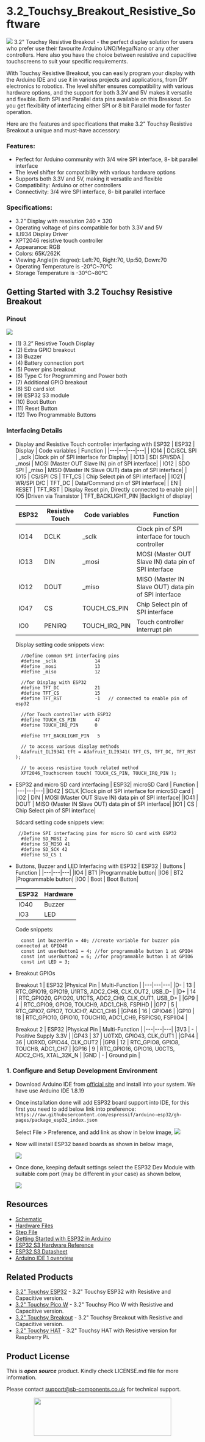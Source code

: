 # 3.2_Touchsy_Breakout_Resistive_Software
<img src="https://github.com/sbcshop/3.2_Touchsy_HAT_Resistive_Software/blob/main/images/Touchsy%20banner.jpg">
3.2" Touchsy Resistive Breakout - the perfect display solution for users who prefer use their favourite Arduino UNO/Mega/Nano or any other controllers. Here also you have the choice between resistive and capacitive touchscreens to suit your specific requirements.

With Touchsy Resistive Breakout, you can easily program your display with the Arduino IDE and use it in various projects and applications, from DIY electronics to robotics. The level shifter ensures compatibility with various hardware options, and the support for both 3.3V and 5V makes it versatile and flexible.
Both SPI and Parallel data pins available on this Breakout. So you get flexibility of interfacing either SPI or 8 bit Parallel mode for faster operation. 

Here are the features and specifications that make 3.2" Touchsy Resistive Breakout a unique and must-have accessory:

### Features:
- Perfect for Arduino community with 3/4 wire SPI interface, 8- bit parallel interface
- The level shifter for compatibility with various hardware options
- Supports both 3.3V and 5V, making it versatile and flexible
- Compatibility: Arduino or other controllers
- Connectivity: 3/4 wire SPI interface, 8- bit parallel interface


### Specifications:
- 3.2” Display with resolution 240 × 320
- Operating voltage of pins compatible for both 3.3V and 5V
- ILI934 Display Driver
- XPT2046 resistive touch controller
- Appearance: RGB
- Colors: 65K/262K
- Viewing Angle(in degree): Left:70, Right:70, Up:50, Down:70 
- Operating Temperature is -20℃~70℃
- Storage Temperature is -30℃~80℃

## Getting Started with 3.2 Touchsy Resistive Breakout
### Pinout
<img src="https://github.com/sbcshop/3.2_Touchsy_ESP-32_Resistive_Software/blob/main/images/Touchsy%20ESP32%20Res%20pinout.jpg">

- (1) 3.2” Resistive Touch Display 
- (2) Extra GPIO breakout
- (3) Buzzer 
- (4) Battery connection port
- (5) Power pins breakout 
- (6) Type C for Programming and Power both
- (7) Additional GPIO breakout 
- (8) SD card slot 
- (9) ESP32 S3 module
- (10) Boot Button
- (11) Reset Button
- (12) Two Programmable Buttons


### Interfacing Details
- Display and Resistive Touch controller interfacing with ESP32
    | ESP32 | Display | Code variables | Function |
    |---|---|---|---|
    | IO14 | DC/SCL SPI  | _sclk   |Clock pin of SPI interface for Display|
    | IO13 | SDI SPI/SDA | _mosi   | MOSI (Master OUT Slave IN) pin of SPI interface|
    | IO12 | SDO SPI     | _miso   | MISO (Master IN Slave OUT) data pin of SPI interface|
    | IO15 | CS/SPI CS   | TFT_CS  | Chip Select pin of SPI interface|
    | IO21 | WR/SPI D/C  | TFT_DC  | Data/Command pin of SPI interface|
    | EN   | RESET       | TFT_RST | Display Reset pin, Directly connected to enable pin|
    | IO5  |Driven via Transistor  | TFT_BACKLIGHT_PIN |Backlight of display|

    | ESP32 | Resistive Touch | Code variables | Function |
    |---|---|---|---|
    | IO14 | DCLK   | _sclk         |Clock pin of SPI interface for touch controller|
    | IO13 | DIN    | _mosi         | MOSI (Master OUT Slave IN) data pin of SPI interface|
    | IO12 | DOUT   | _miso         | MISO (Master IN Slave OUT) data pin of SPI interface|
    | IO47 | CS     | TOUCH_CS_PIN  | Chip Select pin of SPI interface|
    | IO0  | PENIRQ | TOUCH_IRQ_PIN | Touch controller Interrupt pin|

  Display setting code snippets view:
  ```
    //Define common SPI interfacing pins
    #define _sclk              14
    #define _mosi              13 
    #define _miso              12
    
    //for Display with ESP32
    #define TFT_DC             21
    #define TFT_CS             15 
    #define TFT_RST            -1   // connected to enable pin of esp32 
    
    //for Touch controller with ESP32
    #define TOUCH_CS_PIN       47
    #define TOUCH_IRQ_PIN      0
    
    #define TFT_BACKLIGHT_PIN   5

    // to access various display methods
    Adafruit_ILI9341 tft = Adafruit_ILI9341( TFT_CS, TFT_DC, TFT_RST );

    // to access resistive touch related method
    XPT2046_Touchscreen touch( TOUCH_CS_PIN, TOUCH_IRQ_PIN );
  ```

- ESP32 and micro SD card interfacing
    | ESP32| microSD Card | Function |
    |---|---|---|
    |IO42 | SCLK |Clock pin of SPI interface for microSD card |
    |IO2 | DIN  | MOSI (Master OUT Slave IN) data pin of SPI interface|
    |IO41 | DOUT | MISO (Master IN Slave OUT) data pin of SPI interface|
    |IO1 | CS   | Chip Select pin of SPI interface|

  Sdcard setting code snippets view:
  ```
   //Define SPI interfacing pins for micro SD card with ESP32
    #define SD_MOSI 2
    #define SD_MISO 41
    #define SD_SCK 42
    #define SD_CS 1
  ```
  
- Buttons, Buzzer and LED Interfacing with ESP32
    | ESP32 | Buttons | Function |
    |---|---|---|
    |IO4 | BT1 |Programmable button|
    |IO6 | BT2 |Programmable button|
    |IO0 | Boot | Boot Button|
  
    | ESP32 | Hardware |
    |---|---|
    |IO40 | Buzzer |
    |IO3 | LED |

  Code snippets:
  ``` 
    const int buzzerPin = 40; //create variable for buzzer pin connected at GPIO40
    const int userButton1 = 4; //for programmable button 1 at GPIO4
    const int userButton2 = 6; //for programmable button 1 at GPIO6
    const int LED = 3;
  ```
- Breakout GPIOs
  
    Breakout 1
    | ESP32 |Physical Pin | Multi-Function |
    |---|---|---|
    |D- | 13 | RTC_GPIO19, GPIO19, U1RTS, ADC2_CH8, CLK_OUT2, USB_D- |
    |D+ | 14 | RTC_GPIO20, GPIO20, U1CTS, ADC2_CH9, CLK_OUT1, USB_D+ |
    |GP9 | 4 | RTC_GPIO9, GPIO9, TOUCH9, ADC1_CH8, FSPIHD |
    |GP7 | 5 | RTC_GPIO7, GPIO7, TOUCH7, ADC1_CH6 |
    |GP46 | 16 | GPIO46 |
    |GP10 | 18 | RTC_GPIO10, GPIO10, TOUCH10, ADC1_CH9, FSPICS0, FSPIIO4 |

    Breakout 2
    | ESP32 |Physical Pin | Multi-Function |
    |---|---|---|
    |3V3  | - | Positive Supply 3.3V |
    |GP43 | 37 | U0TXD, GPIO43, CLK_OUT1 |
    |GP44 | 36 | U0RXD, GPIO44, CLK_OUT2 |
    |GP8  | 12 | RTC_GPIO8, GPIO8, TOUCH8, ADC1_CH7  |
    |GP16 | 9 | RTC_GPIO16, GPIO16, U0CTS, ADC2_CH5, XTAL_32K_N |
    |GND  | - | Ground pin |

### 1. Configure and Setup Development Environment
   - Download Arduino IDE from [official site](https://www.arduino.cc/en/software) and install into your system. We have use Arduino IDE 1.8.19
   - Once installation done will add ESP32 board support into IDE, for this first you need to add below link into preference:
     ``` https://raw.githubusercontent.com/espressif/arduino-esp32/gh-pages/package_esp32_index.json ```
     
     Select File > Preference, and add link as show in below image,
      <img src= "https://github.com/sbcshop/3.2_Touchsy_ESP-32_Resistive_Software/blob/main/images/preference_board.gif" />
      
   - Now will install ESP32 based boards as shown in below image,

     <img src= "https://github.com/sbcshop/3.2_Touchsy_ESP-32_Resistive_Software/blob/main/images/install_ESP32boards.gif" />
     
   - Once done, keeping default settings select the ESP32 Dev Module with suitable com port (may be different in your case) as shown below, 

     <img src="https://github.com/sbcshop/3.2_Touchsy_ESP-32_Resistive_Software/blob/main/images/select_esp32_with_comport.gif">


## Resources
  * [Schematic](https://github.com/sbcshop/3.2_Touchsy_Breakout_Resistive_Hardware/blob/main/Design%20Data/Sch%203.2%20inch%20Touchsy%20Breakout(resistive).pdf)
  * [Hardware Files](https://github.com/sbcshop/3.2_Touchsy_Breakout_Resistive_Hardware)
  * [Step File](https://github.com/sbcshop/3.2_Touchsy_Breakout_Resistive_Hardware/blob/main/Mechanical%20Data/STEP%203.2%20inch%20Touchsy%20Breakout(resistive).step)
  * [Getting Started with ESP32 in Arduino](https://docs.espressif.com/projects/arduino-esp32/en/latest/)
  * [ESP32 S3 Hardware Reference](https://docs.espressif.com/projects/esp-idf/en/latest/esp32s3/hw-reference/index.html)
  * [ESP32 S3 Datasheet](https://github.com/sbcshop/3.2_Touchsy_ESP-32_Resistive_Software/blob/main/documents/esp32-s3_datasheet_en.pdf)
  * [Arduino IDE 1 overview](https://docs.arduino.cc/software/ide-v1/tutorials/Environment)


## Related Products
   * [3.2" Touchsy ESP32](https://shop.sb-components.co.uk/collections/pre-order/products/touchsy-3-2-touch-lcd-display-based-on-esp32-mcu) - 3.2" Touchsy ESP32 with Resistive and Capacitive version. 
   * [3.2" Touchsy Pico W](https://shop.sb-components.co.uk/collections/pre-order/products/touchsy-3-2-touch-lcd-display-based-on-pico-w) - 3.2" Touchsy Pico W with Resistive and Capacitive version.
   * [3.2" Touchsy Breakout](https://shop.sb-components.co.uk/collections/pre-order/products/touchsy-3-2-touch-lcd-display-breakout-board) - 3.2" Touchsy Breakout with Resistive and Capacitive version.
   * [3.2" Touchsy HAT](https://shop.sb-components.co.uk/collections/pre-order/products/touchsy-3-2-touch-lcd-display-for-raspberry-pi) - 3.2" Touchsy HAT with Resistive version for Raspberry Pi.


## Product License

This is ***open source*** product. Kindly check LICENSE.md file for more information.

Please contact support@sb-components.co.uk for technical support.
<p align="center">
  <img width="360" height="100" src="https://cdn.shopify.com/s/files/1/1217/2104/files/Logo_sb_component_3.png?v=1666086771&width=300">
</p>
